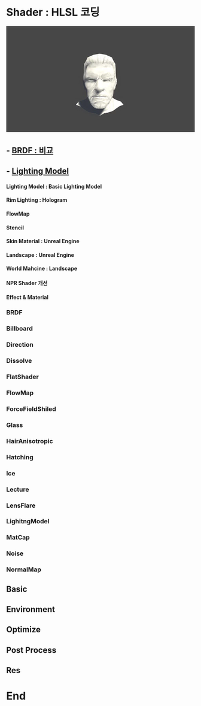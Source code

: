 # Shader : HLSL 코딩

![image](./images/Prot38.webp)

## - [BRDF : 비교](https://github.com/initst/PortfolioHAN_2024/blob/main/Shader/BRDF.md)

## - [Lighting Model](https://github.com/initst/PortfolioHAN_2024/blob/main/Shader/Lighting.md)

  #### Lighting Model : Basic Lighting Model
  #### Rim Lighting : Hologram

#### FlowMap

#### Stencil

#### Skin Material : Unreal Engine

#### Landscape : Unreal Engine

#### World Mahcine : Landscape

#### NPR Shader 개선

#### Effect & Material


### BRDF

### Billboard

### Direction

### Dissolve

### FlatShader

### FlowMap

### ForceFieldShiled

### Glass

### HairAnisotropic

### Hatching

### Ice

### Lecture

###  LensFlare

### LighitngModel

### MatCap

### Noise

### NormalMap



## Basic

## Environment

## Optimize

## Post Process

## Res


# End
